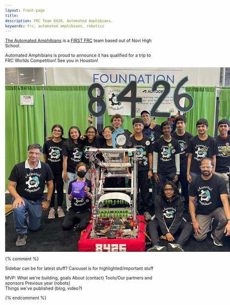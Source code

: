 ```yaml
---
layout: front-page
title: 
description: FRC Team 8426, Automated Amphibians.
keywords: frc, automated amphibians, robotics
---
```


<style>
    li.nav-item {
        margin-left: 2.5em;
    }

    .content {
        margin-top: 2em;
        font-size: 110%;
    }

    .carousel-control-next,
    .carousel-control-prev {
        width: initial;
        background: #888;

    }

    .carousel-item {
        padding: 2em;
    }
</style>

[The Automated Amphibians](about) is a [FIRST FRC](https://www.firstinspires.org/robotics/frc) team based out of Novi High School. 

Automated Amphibians is proud to announce it has qualified for a trip to FRC Worlds Competition! See you in Houston!

<div style="position: relative; width: 800px; height: 600px;">
  <img src="assets/team-latest.jpg" style="position: absolute; width: 100%; height: 100%; opacity: 1; transition: opacity 1s ease-in-out;" id="image1"/>  
  <img src="assets/Robotplacingcone.jpg" style="position: absolute; width: 100%; height: 100%; opacity: 0; transition: opacity 1s ease-in-out;" id="image3"/>
</div>

<script>
var images = [document.getElementById('image1'), document.getElementById('image3')];
var current = 0;

function nextImage() {
  images[current].style.opacity = 0;
  current = (current + 1) % images.length;
  images[current].style.opacity = 1;
}
setInterval(nextImage, 5000); // change image every 5 seconds
</script>



{% comment %} 

Sidebar can be for latest stuff?
Carousel is for highlighted/important stuff

MVP:
    What we're building, goals
    About (contact)
    Tools/Our partners and sponsors
    Previous year (robots)       
    Things we've published (blog, video?) 

{% endcomment %} 
